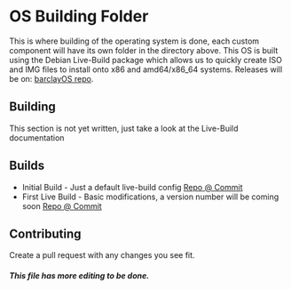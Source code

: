 # OS Building Folder
This is where building of the operating system is done, each custom component will have its own folder in the directory above.
This OS is built using the Debian Live-Build package which allows us to quickly create ISO and IMG files to install onto x86 and amd64/x86_64 systems.
Releases will be on: [barclayOS repo](https://github.com/kevinsal03/barclayOS "barclayOS Repo on GitHub").

## Building
This section is not yet written, just take a look at the Live-Build documentation

## Builds
* Initial Build - Just a default live-build config [Repo @ Commit](https://github.com/kevinsal03/barclayOS_dev/tree/364544dc9f1e53f70efc866964d634ff96f8bbb4/os)
* First Live Build - Basic modifications, a version number will be coming soon [Repo @ Commit](https://github.com/kevinsal03/barclayOS_dev/tree/3cc1868300af373e87fb91a8e7ecd2ee1ad67ecc/os)

## Contributing

Create a pull request with any changes you see fit.

##### This file has more editing to be done.

